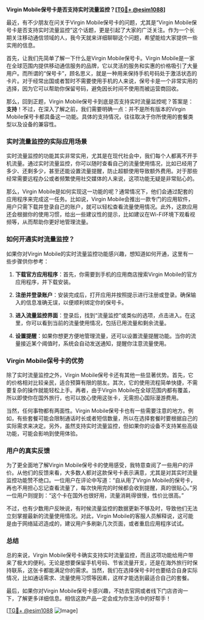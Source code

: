 **Virgin Mobile保号卡是否支持实时流量监控？[[TG💪+ @esim1088](https://t.me/s/esim1088)]**

最近，有不少朋友在问关于Virgin Mobile保号卡的问题，尤其是“Virgin Mobile保号卡是否支持实时流量监控”这个话题，更是引起了大家的广泛关注。作为一个长期关注移动通信领域的人，我今天就来详细聊聊这个问题，希望能给大家提供一些实用的信息。

首先，让我们先简单了解一下什么是Virgin Mobile保号卡。Virgin Mobile是一家在全球范围内提供移动通信服务的品牌，它以灵活的服务和实惠的价格吸引了大量用户。而所谓的“保号卡”，顾名思义，就是一种用来保持手机号码处于激活状态的卡片。对于经常出国或者暂时不需要使用手机的人来说，保号卡是一个非常实用的选择，因为它可以帮助你保留号码，避免因长时间不使用而被运营商回收。

那么，回到正题，Virgin Mobile保号卡到底是否支持实时流量监控呢？答案是：**支持**！不过，在深入了解之前，我们需要明确一点：并不是所有版本的Virgin Mobile保号卡都具备这一功能。具体的支持情况，往往取决于你所使用的套餐类型以及设备的兼容性。

### 实时流量监控的实际应用场景

实时流量监控的功能其实非常实用，尤其是在现代社会中，我们每个人都离不开手机流量。通过实时流量监控，你可以随时查看自己的流量使用情况，比如已经用了多少、还剩多少，甚至还能设置流量提醒，防止超额使用导致额外费用。对于那些经常需要远程办公或者频繁使用社交媒体的人来说，这项功能无疑是非常贴心的。

那么，Virgin Mobile是如何实现这一功能的呢？通常情况下，他们会通过配套的应用程序来完成这一任务。比如说，Virgin Mobile会推出一款专门的应用软件，用户只需下载并登录自己的账户，就可以轻松查看流量使用情况。此外，这款应用还会根据你的使用习惯，给出一些建议性的提示，比如建议在Wi-Fi环境下观看视频等，从而帮助你更好地管理流量。

### 如何开通实时流量监控？

如果你对Virgin Mobile的实时流量监控功能感兴趣，想知道如何开通，这里有一些步骤供你参考：

1. **下载官方应用程序**：首先，你需要到手机的应用商店搜索Virgin Mobile的官方应用程序，并下载安装。
   
2. **注册并登录账户**：安装完成后，打开应用并按照提示进行注册或登录。确保输入的信息准确无误，以便顺利绑定你的保号卡。

3. **进入流量监控界面**：登录后，找到“流量监控”或类似的选项，点击进入。在这里，你可以看到当前的流量使用情况，包括已用流量和剩余流量。

4. **设置提醒**：如果你想更方便地管理流量，还可以设置流量提醒功能。当你的流量接近某个阈值时，系统会自动发送通知，提醒你注意流量使用。

### Virgin Mobile保号卡的优势

除了实时流量监控之外，Virgin Mobile保号卡还有其他一些显著优势。首先，它的价格相对比较亲民，适合预算有限的朋友。其次，它的使用流程简单快捷，不需要复杂的操作就能轻松上手。再者，由于Virgin Mobile在全球范围内都有覆盖，所以即使你在国外旅行，也可以放心使用这张卡，无需担心国际漫游费用。

当然，任何事物都有两面性。Virgin Mobile保号卡也有一些需要注意的地方。例如，有些套餐可能会限制通话时长或者短信数量，所以在选择套餐时要根据自己的实际需求来决定。另外，虽然支持实时流量监控，但如果你的设备不支持某些高级功能，可能会影响到使用体验。

### 用户的真实反馈

为了更全面地了解Virgin Mobile保号卡的使用感受，我特意查阅了一些用户的评价。从他们的反馈来看，大多数人都对这款保号卡表示满意，尤其是对其实时流量监控功能赞不绝口。一位用户在评论中写道：“自从用了Virgin Mobile的保号卡，再也不用担心忘记查看流量了，每次快用完的时候都会收到提醒，真的很贴心。”另一位用户则提到：“这个卡在国外也很好用，流量消耗得很慢，性价比很高。”

不过，也有少数用户反映说，有时候流量监控的数据更新不够及时，导致他们无法立刻掌握最新的流量使用情况。对此，Virgin Mobile的客服人员解释说，这可能是由于网络延迟造成的，建议用户多刷新几次页面，或者重启应用程序试试。

### 总结

总的来说，Virgin Mobile保号卡确实支持实时流量监控，而且这项功能给用户带来了极大的便利。无论是想要保留手机号码、节省流量开支，还是在海外旅行时保持联系，这张卡都能满足你的需求。当然，我们在选择保号卡时也要结合自身实际情况，比如通话需求、流量使用习惯等因素，这样才能选到最适合自己的套餐。

最后，如果你对Virgin Mobile保号卡感兴趣，不妨去官网或者线下门店咨询一下，了解更多详细信息。相信这款产品一定会成为你生活中的好帮手！

[[TG💪+ @esim1088](https://t.me/s/esim1088) ![Image](https://i.postimg.cc/4NQfJmqS/Snipaste-2025-05-13-00-14-12.png)]